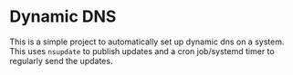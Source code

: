 Dynamic DNS
===========

This is a simple project to automatically set up dynamic dns on a
system.  This uses `nsupdate` to publish updates and a cron
job/systemd timer to regularly send the updates.

